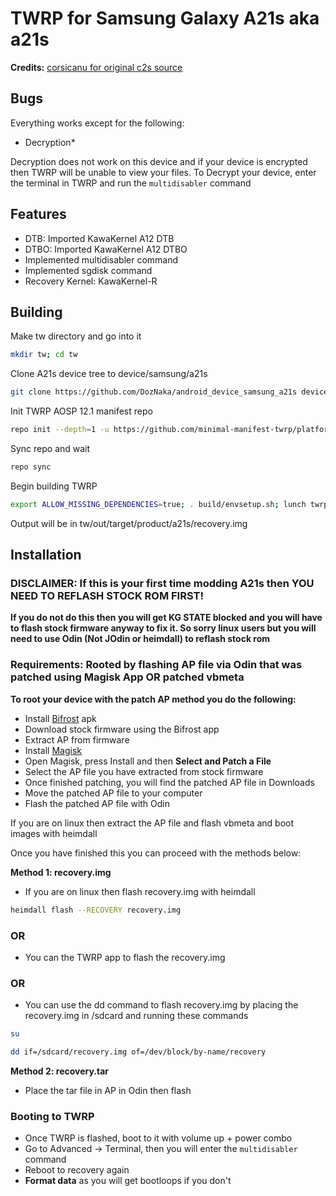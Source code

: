 # TWRP for Samsung Galaxy A21s aka a21s

**Credits:** [corsicanu for original c2s source](https://github.com/corsicanu/android_device_samsung_c2s)

## Bugs 
Everything works except for the following:

- Decryption*

Decryption does not work on this device and if your device is encrypted then TWRP will be unable to view your files. To Decrypt your device, enter the terminal in TWRP and run the `multidisabler` command 

## Features
- DTB: Imported KawaKernel A12 DTB
- DTBO: Imported KawaKernel A12 DTBO
- Implemented multidisabler command
- Implemented sgdisk command
- Recovery Kernel: KawaKernel-R


## Building

Make tw directory and go into it

```bash
mkdir tw; cd tw
```

Clone A21s device tree to device/samsung/a21s

```bash
git clone https://github.com/DozNaka/android_device_samsung_a21s device/samsung/a21s
```

Init TWRP AOSP 12.1 manifest repo

```bash
repo init --depth=1 -u https://github.com/minimal-manifest-twrp/platform_manifest_twrp_aosp.git -b twrp-12.1
```

Sync repo and wait

```bash
repo sync
```

Begin building TWRP

```bash
export ALLOW_MISSING_DEPENDENCIES=true; . build/envsetup.sh; lunch twrp_a21s-eng; mka recoveryimage
```

Output will be in tw/out/target/product/a21s/recovery.img

## Installation

### DISCLAIMER: If this is your first time modding A21s then YOU NEED TO REFLASH STOCK ROM FIRST!

**If you do not do this then you will get KG STATE blocked and you will have to flash stock firmware anyway to fix it. So sorry linux users but you will need to use Odin (Not JOdin or heimdall) to reflash stock rom**

### Requirements: Rooted by flashing AP file via Odin that was patched using Magisk App OR patched vbmeta

**To root your device with the patch AP method you do the following:**
- Install [Bifrost](https://github.com/zacharee/SamloaderKotlin/releases/latest) apk
- Download stock firmware using the Bifrost app
- Extract AP from firmware
- Install [Magisk](https://github.com/topjohnwu/Magisk/releases/latest)
- Open Magisk, press Install and then **Select and Patch a File**
- Select the AP file you have extracted from stock firmware
- Once finished patching, you will find the patched AP file in Downloads
- Move the patched AP file to your computer
- Flash the patched AP file with Odin

If you are on linux then extract the AP file and flash vbmeta and boot images with heimdall

Once you have finished this you can proceed with the methods below:

**Method 1: recovery.img**
- If you are on linux then flash recovery.img with heimdall

```bash
heimdall flash --RECOVERY recovery.img
```

### OR
- You can the TWRP app to flash the recovery.img

### OR
- You can use the dd command to flash recovery.img by placing the recovery.img in /sdcard and running these commands

```bash
su
```

```bash
dd if=/sdcard/recovery.img of=/dev/block/by-name/recovery
```

**Method 2: recovery.tar**
- Place the tar file in AP in Odin then flash


### Booting to TWRP 
- Once TWRP is flashed, boot to it with volume up + power combo
- Go to Advanced -> Terminal, then you will enter the `multidisabler` command
- Reboot to recovery again
- **Format data** as you will get bootloops if you don't
